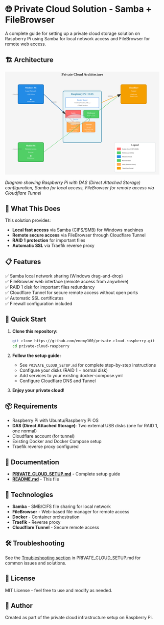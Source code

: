 # 🌐 Private Cloud Solution - Samba + FileBrowser

A complete guide for setting up a private cloud storage solution on Raspberry Pi using Samba for local network access and FileBrowser for remote web access.

## 🏗️ Architecture

![Architecture Diagram](architecture.svg)

*Diagram showing Raspberry Pi with DAS (Direct Attached Storage) configuration, Samba for local access, FileBrowser for remote access via Cloudflare Tunnel*


## 🎯 What This Does

This solution provides:
- **Local fast access** via Samba (CIFS/SMB) for Windows machines
- **Remote secure access** via FileBrowser through Cloudflare Tunnel
- **RAID 1 protection** for important files
- **Automatic SSL** via Traefik reverse proxy

## 📋 Features

✅ Samba local network sharing (Windows drag-and-drop)  
✅ FileBrowser web interface (remote access from anywhere)  
✅ RAID 1 disk for important files redundancy  
✅ Cloudflare Tunnel for secure remote access without open ports  
✅ Automatic SSL certificates  
✅ Firewall configuration included  

## 🚀 Quick Start

1. **Clone this repository:**
   ```bash
   git clone https://github.com/enemy100/private-cloud-raspberry.git
   cd private-cloud-raspberry
   ```

2. **Follow the setup guide:**
   - See `PRIVATE_CLOUD_SETUP.md` for complete step-by-step instructions
   - Configure your disks (RAID 1 + normal disk)
   - Add services to your existing docker-compose.yml
   - Configure Cloudflare DNS and Tunnel

3. **Enjoy your private cloud!**

## 📦 Requirements

- Raspberry Pi with Ubuntu/Raspberry Pi OS
- **DAS (Direct Attached Storage)**: Two external USB disks (one for RAID 1, one normal)
- Cloudflare account (for tunnel)
- Existing Docker and Docker Compose setup
- Traefik reverse proxy configured

## 📝 Documentation

- **[PRIVATE_CLOUD_SETUP.md](PRIVATE_CLOUD_SETUP.md)** - Complete setup guide
- **[README.md](README.md)** - This file

## 🔧 Technologies

- **Samba** - SMB/CIFS file sharing for local network
- **FileBrowser** - Web-based file manager for remote access
- **Docker** - Container orchestration
- **Traefik** - Reverse proxy
- **Cloudflare Tunnel** - Secure remote access

## 🛠️ Troubleshooting

See the [Troubleshooting section](PRIVATE_CLOUD_SETUP.md#-troubleshooting) in PRIVATE_CLOUD_SETUP.md for common issues and solutions.

## 📄 License

MIT License - feel free to use and modify as needed.

## 👤 Author

Created as part of the private cloud infrastructure setup on Raspberry Pi.

